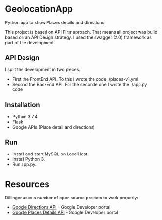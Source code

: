 # GeolocationApp
Python app to show Places details and directions

This project is based on API Firsr aproach.
That means all project was build based on an API Design strategy.
I used the swagger (2.0) framework as part of the development.

## API Design

I split the development in two pieces.

- First the FrontEnd API.
    To this I wrote the code ./places-v1.yml
- Second the BackEnd API.
    For the seconde one I wrote the ./app.py code.
 
## Installation

- Python 3.7.4
- Flask
- Google APIs (Place detail and directions)

## Run

- Install and start MySQL on LocalHost.
- Install Python 3.
-  Run app.py.

# Resources

Dillinger uses a number of open source projects to work properly:

* [Google Directions API](https://developers.google.com/maps/documentation/directions) - Google Developer portal
* [Google Places Details API](https://developers.google.com/places/web-service/details) - Google Developer portal
